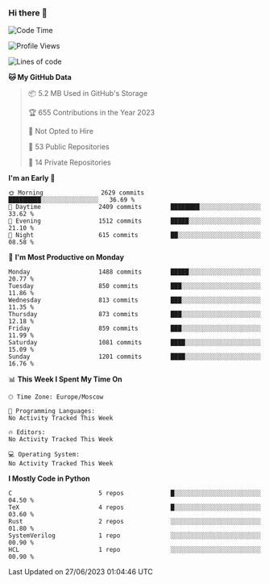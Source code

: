 ### Hi there 👋

<!--
**SemenMartynov/SemenMartynov** is a ✨ _special_ ✨ repository because its `README.md` (this file) appears on your GitHub profile.

Here are some ideas to get you started:

- 🔭 I’m currently working on ...
- 🌱 I’m currently learning ...
- 👯 I’m looking to collaborate on ...
- 🤔 I’m looking for help with ...
- 💬 Ask me about ...
- 📫 How to reach me: ...
- 😄 Pronouns: ...
- ⚡ Fun fact: ...
-->

<!--START_SECTION:waka-->
![Code Time](http://img.shields.io/badge/Code%20Time-0%20secs-blue)

![Profile Views](http://img.shields.io/badge/Profile%20Views-3-blue)

![Lines of code](https://img.shields.io/badge/From%20Hello%20World%20I%27ve%20Written-6.8%20million%20lines%20of%20code-blue)

**🐱 My GitHub Data** 

> 📦 5.2 MB Used in GitHub's Storage 
 > 
> 🏆 655 Contributions in the Year 2023
 > 
> 🚫 Not Opted to Hire
 > 
> 📜 53 Public Repositories 
 > 
> 🔑 14 Private Repositories 
 > 
**I'm an Early 🐤** 

```text
🌞 Morning                2629 commits        █████████░░░░░░░░░░░░░░░░   36.69 % 
🌆 Daytime                2409 commits        ████████░░░░░░░░░░░░░░░░░   33.62 % 
🌃 Evening                1512 commits        █████░░░░░░░░░░░░░░░░░░░░   21.10 % 
🌙 Night                  615 commits         ██░░░░░░░░░░░░░░░░░░░░░░░   08.58 % 
```
📅 **I'm Most Productive on Monday** 

```text
Monday                   1488 commits        █████░░░░░░░░░░░░░░░░░░░░   20.77 % 
Tuesday                  850 commits         ███░░░░░░░░░░░░░░░░░░░░░░   11.86 % 
Wednesday                813 commits         ███░░░░░░░░░░░░░░░░░░░░░░   11.35 % 
Thursday                 873 commits         ███░░░░░░░░░░░░░░░░░░░░░░   12.18 % 
Friday                   859 commits         ███░░░░░░░░░░░░░░░░░░░░░░   11.99 % 
Saturday                 1081 commits        ████░░░░░░░░░░░░░░░░░░░░░   15.09 % 
Sunday                   1201 commits        ████░░░░░░░░░░░░░░░░░░░░░   16.76 % 
```


📊 **This Week I Spent My Time On** 

```text
🕑︎ Time Zone: Europe/Moscow

💬 Programming Languages: 
No Activity Tracked This Week

🔥 Editors: 
No Activity Tracked This Week

💻 Operating System: 
No Activity Tracked This Week
```

**I Mostly Code in Python** 

```text
C                        5 repos             █░░░░░░░░░░░░░░░░░░░░░░░░   04.50 % 
TeX                      4 repos             █░░░░░░░░░░░░░░░░░░░░░░░░   03.60 % 
Rust                     2 repos             ░░░░░░░░░░░░░░░░░░░░░░░░░   01.80 % 
SystemVerilog            1 repo              ░░░░░░░░░░░░░░░░░░░░░░░░░   00.90 % 
HCL                      1 repo              ░░░░░░░░░░░░░░░░░░░░░░░░░   00.90 % 
```




 Last Updated on 27/06/2023 01:04:46 UTC
<!--END_SECTION:waka-->